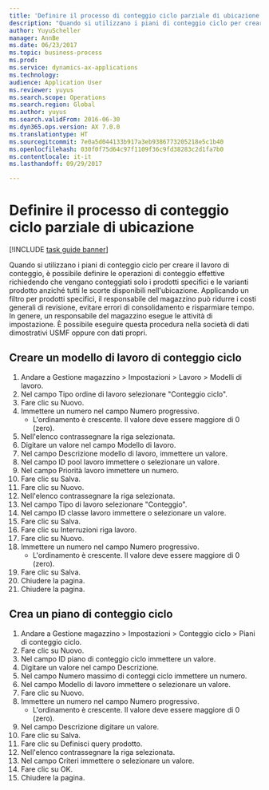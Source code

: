 ```yaml
--- 
title: 'Definire il processo di conteggio ciclo parziale di ubicazione '
description: "Quando si utilizzano i piani di conteggio ciclo per creare il lavoro di conteggio, è possibile definire le operazioni di conteggio effettive richiedendo che vengano conteggiati solo i prodotti specifici e le varianti prodotto anziché tutti le scorte disponibili nell'ubicazione."
author: YuyuScheller
manager: AnnBe
ms.date: 06/23/2017
ms.topic: business-process
ms.prod: 
ms.service: dynamics-ax-applications
ms.technology: 
audience: Application User
ms.reviewer: yuyus
ms.search.scope: Operations
ms.search.region: Global
ms.author: yuyus
ms.search.validFrom: 2016-06-30
ms.dyn365.ops.version: AX 7.0.0
ms.translationtype: HT
ms.sourcegitcommit: 7e0a5d044133b917a3eb9386773205218e5c1b40
ms.openlocfilehash: 030f0f75d64c97f1109f36c9fd38283c2d1fa7b0
ms.contentlocale: it-it
ms.lasthandoff: 09/29/2017

---
```

# <a name="define-partial-location-cycle-counting-process"></a>Definire il processo di conteggio ciclo parziale di ubicazione  

[!INCLUDE [task guide banner](../../includes/task-guide-banner.md)]

Quando si utilizzano i piani di conteggio ciclo per creare il lavoro di conteggio, è possibile definire le operazioni di conteggio effettive richiedendo che vengano conteggiati solo i prodotti specifici e le varianti prodotto anziché tutti le scorte disponibili nell'ubicazione. Applicando un filtro per prodotti specifici, il responsabile del magazzino può ridurre i costi generali di revisione, evitare errori di consolidamento e risparmiare tempo. In genere, un responsabile del magazzino esegue le attività di impostazione. È possibile eseguire questa procedura nella società di dati dimostrativi USMF oppure con dati propri.


## <a name="create-a-cycle-counting-work-template"></a>Creare un modello di lavoro di conteggio ciclo
1. Andare a Gestione magazzino > Impostazioni > Lavoro > Modelli di lavoro.
2. Nel campo Tipo ordine di lavoro selezionare "Conteggio ciclo".
3. Fare clic su Nuovo.
4. Immettere un numero nel campo Numero progressivo.
    * L'ordinamento è crescente. Il valore deve essere maggiore di 0 (zero).  
5. Nell'elenco contrassegnare la riga selezionata.
6. Digitare un valore nel campo Modello di lavoro.
7. Nel campo Descrizione modello di lavoro, immettere un valore.
8. Nel campo ID pool lavoro immettere o selezionare un valore.
9. Nel campo Priorità lavoro immettere un numero.
10. Fare clic su Salva.
11. Fare clic su Nuovo.
12. Nell'elenco contrassegnare la riga selezionata.
13. Nel campo Tipo di lavoro selezionare "Conteggio".
14. Nel campo ID classe lavoro immettere o selezionare un valore.
15. Fare clic su Salva.
16. Fare clic su Interruzioni riga lavoro.
17. Fare clic su Nuovo.
18. Immettere un numero nel campo Numero progressivo.
    * L'ordinamento è crescente. Il valore deve essere maggiore di 0 (zero).  
19. Fare clic su Salva.
20. Chiudere la pagina.
21. Chiudere la pagina.

## <a name="create-a-cycle-counting-plan"></a>Crea un piano di conteggio ciclo
1. Andare a Gestione magazzino > Impostazioni > Conteggio ciclo > Piani di conteggio ciclo.
2. Fare clic su Nuovo.
3. Nel campo ID piano di conteggio ciclo immettere un valore.
4. Digitare un valore nel campo Descrizione.
5. Nel campo Numero massimo di conteggi ciclo immettere un numero.
6. Nel campo Modello di lavoro immettere o selezionare un valore.
7. Fare clic su Nuovo.
8. Immettere un numero nel campo Numero progressivo.
    * L'ordinamento è crescente. Il valore deve essere maggiore di 0 (zero).  
9. Nel campo Descrizione digitare un valore.
10. Fare clic su Salva.
11. Fare clic su Definisci query prodotto.
12. Nell'elenco contrassegnare la riga selezionata.
13. Nel campo Criteri immettere o selezionare un valore.
14. Fare clic su OK.
15. Chiudere la pagina.


